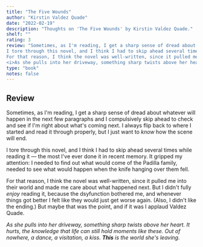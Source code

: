 ```yaml
---
title: "The Five Wounds"
author: "Kirstin Valdez Quade"
date: "2022-02-19"
description: "Thoughts on 'The Five Wounds' by Kirstin Valdez Quade."
shelf: ""
rating: 3
review: "Sometimes, as I'm reading, I get a sharp sense of dread about whatever will happen in the next few paragraphs and I compulsively skip ahead to check and see if I'm right about what's coming next. I always flip back to where I started and read it through properly, but I just want to <i>know</i> how the scene will end.<br/><br/>
I tore through this novel, and I think I had to skip ahead several times while reading it — the most I've ever done it in recent memory. It gripped my attention: I needed to find out what would come of the Padilla family, needed to see what would happen when the knife hanging over them fell.<br/><br/>
For that reason, I think the novel was well-written, since it pulled me into their world and made me care about what happened next. But I didn't fully <i>enjoy</i> reading it, because the dsyfunction bothered me, and whenever things got better I felt like they would just get worse again. (Also, I didn't like the ending.) But maybe that was the point, and if it was I applaud Valdez Quade.<br/><br/>
<i>As she pulls into her driveway, something sharp twists above her heart. It hurts, the knowledge that life can still hold moments like these. Out of nowhere, a dance, a visitation, a kiss. <b>This</b> is the world she's leaving.</i>"
type: "book" 
notes: false
---
```


## Review

Sometimes, as I'm reading, I get a sharp sense of dread about whatever will happen in the next few paragraphs and I compulsively skip ahead to check and see if I'm right about what's coming next. I always flip back to where I started and read it through properly, but I just want to _know_ how the scene will end.

I tore through this novel, and I think I had to skip ahead several times while reading it — the most I've ever done it in recent memory. It gripped my attention: I needed to find out what would come of the Padilla family, needed to see what would happen when the knife hanging over them fell.

For that reason, I think the novel was well-written, since it pulled me into their world and made me care about what happened next. But I didn't fully _enjoy_ reading it, because the dsyfunction bothered me, and whenever things got better I felt like they would just get worse again. (Also, I didn't like the ending.) But maybe that was the point, and if it was I applaud Valdez Quade.

_As she pulls into her driveway, something sharp twists above her heart. It hurts, the knowledge that life can still hold moments like these. Out of nowhere, a dance, a visitation, a kiss. **This** is the world she's leaving._
